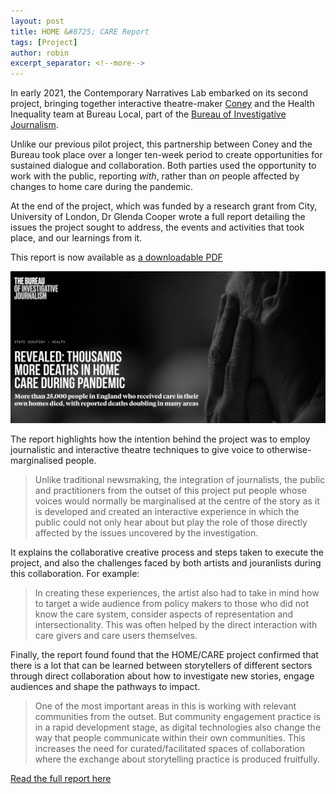 ```yaml
---
layout: post
title: HOME &#8725; CARE Report
tags: [Project]
author: robin
excerpt_separator: <!--more-->
---
```


In early 2021, the Contemporary Narratives Lab embarked on its second project, bringing together interactive theatre-maker [Coney](https://www.youhavefoundconey.net/) and the Health Inequality team at Bureau Local, part of the [Bureau of Investigative Journalism](https://www.thebureauinvestigates.com/). 

<!--more-->

Unlike our previous pilot project, this partnership between Coney and the Bureau took place over a longer ten-week period to create opportunities for sustained dialogue and collaboration. Both parties used the opportunity to work with the public, reporting _with_, rather than _on_ people affected by changes to home care during the pandemic.

At the end of the project, which was funded by a research grant from City, University of London, Dr Glenda Cooper wrote a full report detailing the issues the project sought to address, the events and activities that took place, and our learnings from it. 

This report is now available as [a downloadable PDF](/assets/home_care.pdf)

![](/assets/img/ConeyTBIJ/homecare.png)


The report highlights how the intention behind the project was to employ journalistic and interactive theatre techniques to give voice to otherwise-marginalised people.   

> Unlike traditional newsmaking, the integration of journalists, the public and practitioners from the outset of this project put people whose voices would normally be marginalised at the centre of the story as it is developed and created an interactive experience in which the public could not only hear about but play the role of those directly affected by the issues uncovered by the investigation.

It explains the collaborative creative process and steps taken to execute the project, and also the challenges faced by both artists and jouranlists during this collaboration. For example:

> In creating these experiences, the artist also had to take in mind how to target a wide audience from policy makers to those who did not know the care system, consider aspects of representation and intersectionality. This was often helped by the direct interaction with care givers and care users themselves.

Finally, the report found found that the HOME/CARE project confirmed that there is a lot that can be learned between storytellers of different sectors through direct collaboration about how to investigate new stories, engage audiences and shape the pathways to impact.

> One of the most important areas in this is working with relevant communities from the outset. But community engagement practice is in a rapid development stage, as digital technologies also change the way that people communicate within their own communities. This increases the need for curated/facilitated spaces of collaboration where the exchange about storytelling practice is produced fruitfully.

[Read the full report here](/assets/home_care.pdf)